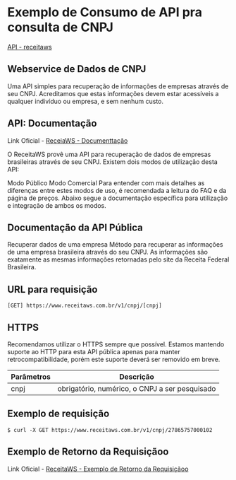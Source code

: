 # Exemplo de Consumo de API pra consulta de CNPJ

[API - receitaws](https://www.receitaws.com.br)

## Webservice de Dados de CNPJ

Uma API simples para recuperação de informações de empresas através de seu CNPJ. Acreditamos que estas informações devem estar acessíveis a qualquer indivíduo ou empresa, e sem nenhum custo.

## API: Documentação

Link Oficial - [ReceiaWS - Documenttação](https://receitaws.com.br/api)

O ReceitaWS provê uma API para recuperação de dados de empresas brasileiras através de seu CNPJ. Existem dois modos de utilização desta API:

Modo Público
Modo Comercial
Para entender com mais detalhes as diferenças entre estes modos de uso, é recomendada a leitura do FAQ e da página de preços. Abaixo segue a documentação específica para utilização e integração de ambos os modos.

## Documentação da API Pública

Recuperar dados de uma empresa
Método para recuperar as informações de uma empresa brasileira através do seu CNPJ. As informações são exatamente as mesmas informações retornadas pelo site da Receita Federal Brasileira.

## URL para requisição

```
[GET] https://www.receitaws.com.br/v1/cnpj/[cnpj]
```

## HTTPS

Recomendamos utilizar o HTTPS sempre que possível. Estamos mantendo suporte ao HTTP para esta API pública apenas para manter retrocompatibilidade, porém este suporte deverá ser removido em breve.

| Parâmetros | Descrição |
| - | - |
| cnpj | obrigatório, numérico, o CNPJ a ser pesquisado |

## Exemplo de requisição

```
$ curl -X GET https://www.receitaws.com.br/v1/cnpj/27865757000102
```

## Exemplo de Retorno da Requisiçãoo

Link Oficial - [ReceitaWS - Exemplo de Retorno da Requisiçãoo](https://www.receitaws.com.br/v1/cnpj/27865757000102)

